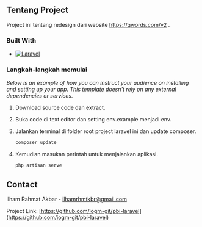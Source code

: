 <!-- ABOUT THE PROJECT -->
## Tentang Project

Project ini tentang redesign dari website https://qwords.com/v2 . 

### Built With

* [![Laravel][Laravel.com]][Laravel-url]

### Langkah-langkah memulai

_Below is an example of how you can instruct your audience on installing and setting up your app. This template doesn't rely on any external dependencies or services._

1. Download source code dan extract.

2. Buka code di text editor dan setting env.example menjadi env.

3. Jalankan terminal di folder root project laravel ini dan update composer.
   ```sh
   composer update
   ```
4. Kemudian masukan perintah untuk menjalankan aplikasi.
   ```sh
   php artisan serve
   ```

<!-- CONTACT -->
## Contact

Ilham Rahmat Akbar - ilhamrhmtkbr@gmail.com

Project Link: [https://github.com/iogm-git/pbi-laravel](https://github.com/iogm-git/pbi-laravel)


[Laravel.com]: https://img.shields.io/badge/Laravel-FF2D20?style=for-the-badge&logo=laravel&logoColor=white
[Laravel-url]: https://laravel.com